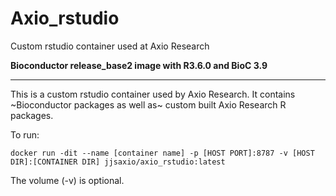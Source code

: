 # Axio_rstudio
Custom rstudio container used at Axio Research

__Bioconductor release_base2 image with R3.6.0 and BioC 3.9__
___
This is a custom rstudio container used by Axio Research. It contains ~Bioconductor packages as well as~ custom built Axio Research R packages.

To run:

```
docker run -dit --name [container name] -p [HOST PORT]:8787 -v [HOST DIR]:[CONTAINER DIR] jjsaxio/axio_rstudio:latest
```

The volume (-v) is optional.
